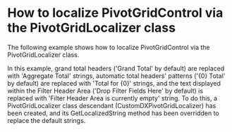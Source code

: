 # How to localize PivotGridControl via the PivotGridLocalizer class


<p>The following example shows how to localize PivotGridControl via the PivotGridLocalizer class.</p><p>In this example, grand total headers ('Grand Total' by default) are replaced with 'Aggregate Total' strings, automatic total headers' patterns ('{0} Total' by default) are replaced with 'Total for {0}' strings, and the text displayed within the Filter Header Area ('Drop Filter Fields Here' by default) is replaced with 'Filter Header Area is currently empty' string. To do this, a PivotGridLocalizer class descendant (CustomDXPivotGridLocalizer) has been created, and its GetLocalizedString method has been overridden to replace the default strings.</p><br />


<br/>


